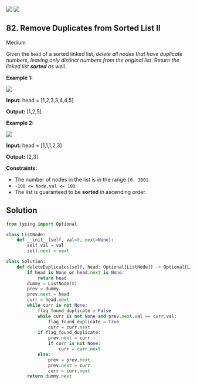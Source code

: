 [![](https://img.shields.io/github/stars/LeetCode-Top-Interview-150/LeetCode-Top-Interview-150?label=Stars&style=flat-square)](https://github.com/LeetCode-Top-Interview-150/LeetCode-Top-Interview-150)
[![](https://img.shields.io/github/forks/LeetCode-Top-Interview-150/LeetCode-Top-Interview-150?label=Fork%20me%20on%20GitHub%20&style=flat-square)](https://github.com/LeetCode-Top-Interview-150/LeetCode-Top-Interview-150/fork)

## 82\. Remove Duplicates from Sorted List II

Medium

Given the `head` of a sorted linked list, _delete all nodes that have duplicate numbers, leaving only distinct numbers from the original list_. Return _the linked list **sorted** as well_.

**Example 1:**

![](https://assets.leetcode.com/uploads/2021/01/04/linkedlist1.jpg)

**Input:** head = [1,2,3,3,4,4,5]

**Output:** [1,2,5] 

**Example 2:**

![](https://assets.leetcode.com/uploads/2021/01/04/linkedlist2.jpg)

**Input:** head = [1,1,1,2,3]

**Output:** [2,3] 

**Constraints:**

*   The number of nodes in the list is in the range `[0, 300]`.
*   `-100 <= Node.val <= 100`
*   The list is guaranteed to be **sorted** in ascending order.

## Solution

```python
from typing import Optional

class ListNode:
    def __init__(self, val=0, next=None):
        self.val = val
        self.next = next

class Solution:
    def deleteDuplicates(self, head: Optional[ListNode]) -> Optional[ListNode]:
        if head is None or head.next is None:
            return head
        dummy = ListNode(0)
        prev = dummy
        prev.next = head
        curr = head.next
        while curr is not None:
            flag_found_duplicate = False
            while curr is not None and prev.next.val == curr.val:
                flag_found_duplicate = True
                curr = curr.next
            if flag_found_duplicate:
                prev.next = curr
                if curr is not None:
                    curr = curr.next
            else:
                prev = prev.next
                prev.next = curr
                curr = curr.next
        return dummy.next
```